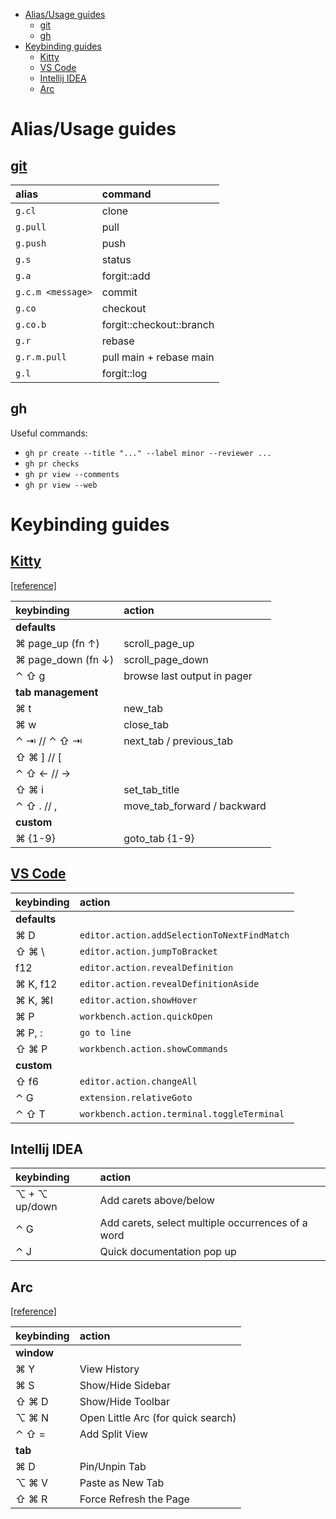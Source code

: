 - [Alias/Usage guides](#aliasusage-guides)
  - [git](#git)
  - [gh](#gh)
- [Keybinding guides](#keybinding-guides)
  - [Kitty](#kitty)
  - [VS Code](#vs-code)
  - [Intellij IDEA](#intellij-idea)
  - [Arc](#arc)


# Alias/Usage guides

## [git](development/git/)

| alias             | command                  |
| :---------------- | :----------------------- |
| `g.cl`            | clone                    |
| `g.pull`          | pull                     |
| `g.push`          | push                     |
| `g.s`             | status                   |
| `g.a`             | forgit::add              |
| `g.c.m <message>` | commit                   |
| `g.co`            | checkout                 |
| `g.co.b`          | forgit::checkout::branch |
| `g.r`             | rebase                   |
| `g.r.m.pull`      | pull main + rebase main  |
| `g.l`             | forgit::log              |

## gh

Useful commands:

- `gh pr create --title "..." --label minor --reviewer ...`
- `gh pr checks`
- `gh pr view --comments`
- `gh pr view --web`

# Keybinding guides

## [Kitty](terminal/kitty/)

[[reference]](https://sw.kovidgoyal.net/kitty/conf/)

| keybinding         | action                      |
| :----------------- | :-------------------------- |
| **defaults**       |                             |
| ⌘ page_up (fn ↑)   | scroll_page_up              |
| ⌘ page_down (fn ↓) | scroll_page_down            |
| ⌃ ⇧ g              | browse last output in pager |
| **tab management** |                             |
| ⌘ t                | new_tab                     |
| ⌘ w                | close_tab                   |
| ⌃ ⇥ // ⌃ ⇧ ⇥       | next_tab / previous_tab     |
| ⇧ ⌘ ] // [         |                             |
| ⌃ ⇧ ← // →         |                             |
| ⇧ ⌘ i              | set_tab_title               |
| ⌃ ⇧ . // ,         | move_tab_forward / backward |
| **custom**         |                             |
| ⌘ {1-9}            | goto_tab {1-9}              |


## [VS Code](development/vscode/)

| keybinding   | action                                      |
| :----------- | :------------------------------------------ |
| **defaults** |                                             |
| ⌘ D          | `editor.action.addSelectionToNextFindMatch` |
| ⇧ ⌘ \        | `editor.action.jumpToBracket`               |
| f12          | `editor.action.revealDefinition`            |
| ⌘ K,  f12    | `editor.action.revealDefinitionAside`       |
| ⌘ K,  ⌘I     | `editor.action.showHover`                   |
| ⌘ P          | `workbench.action.quickOpen`                |
| ⌘ P, :       | `go to line`                                |
| ⇧ ⌘ P        | `workbench.action.showCommands`             |
| **custom**   |                                             |
| ⇧ f6         | `editor.action.changeAll`                   |
| ⌃ G          | `extension.relativeGoto`                    |
| ⌃ ⇧ T        | `workbench.action.terminal.toggleTerminal`  |


## Intellij IDEA

| keybinding    | action                                            |
| :------------ | :------------------------------------------------ |
| ⌥ + ⌥ up/down | Add carets above/below                            |
| ⌃ G           | Add carets, select multiple occurrences of a word |
| ⌃ J           | Quick documentation pop up                        |


## Arc

[[reference]](https://arc.net/)

| keybinding | action                             |
| :--------- | :--------------------------------- |
| **window** |                                    |
| ⌘ Y        | View History                       |
| ⌘ S        | Show/Hide Sidebar                  |
| ⇧ ⌘ D      | Show/Hide Toolbar                  |
| ⌥ ⌘ N      | Open Little Arc (for quick search) |
| ⌃ ⇧ =      | Add Split View                     |
| **tab**    |                                    |
| ⌘ D        | Pin/Unpin Tab                      |
| ⌥ ⌘ V      | Paste as New Tab                   |
| ⇧ ⌘ R      | Force Refresh the Page             |
